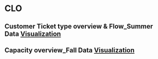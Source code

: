 # CLO 

## Customer Ticket type overview & Flow_Summer Data [Visualization](Flow.md)
## Capacity overview_Fall Data [Visualization](Capacity.md)
